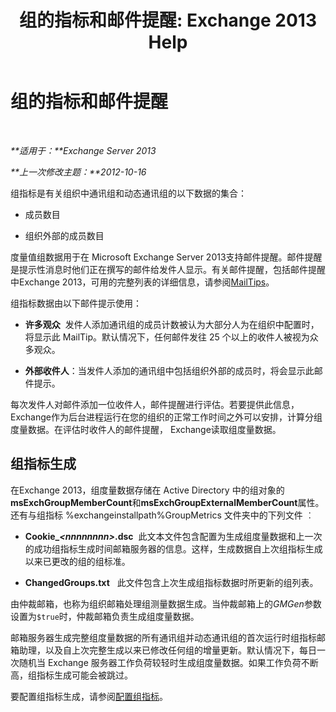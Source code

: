 ﻿---
title: '组的指标和邮件提醒: Exchange 2013 Help'
TOCTitle: 组的指标和邮件提醒
ms:assetid: 74a55072-4ba9-45bb-a18f-41afbf3de30b
ms:mtpsurl: https://technet.microsoft.com/zh-cn/library/JJ674302(v=EXCHG.150)
ms:contentKeyID: 50490847
ms.date: 05/21/2018
mtps_version: v=EXCHG.150
ms.translationtype: MT
---

# 组的指标和邮件提醒

 

_**适用于：**Exchange Server 2013_

_**上一次修改主题：**2012-10-16_

组指标是有关组织中通讯组和动态通讯组的以下数据的集合：

  - 成员数目

  - 组织外部的成员数目

度量值组数据用于在 Microsoft Exchange Server 2013支持邮件提醒。邮件提醒是提示性消息时他们正在撰写的邮件给发件人显示。有关邮件提醒，包括邮件提醒中Exchange 2013，可用的完整列表的详细信息，请参阅[MailTips](mailtips-exchange-2013-help.md)。

组指标数据由以下邮件提示使用：

  - **许多观众**  发件人添加通讯组的成员计数被认为大部分人为在组织中配置时，将显示此 MailTip。默认情况下，任何邮件发往 25 个以上的收件人被视为众多观众。

  - **外部收件人**：当发件人添加的通讯组中包括组织外部的成员时，将会显示此邮件提示。

每次发件人对邮件添加一位收件人，邮件提醒进行评估。若要提供此信息， Exchange作为后台进程运行在您的组织的正常工作时间之外可以安排，计算分组度量数据。在评估时收件人的邮件提醒， Exchange读取组度量数据。

## 组指标生成

在Exchange 2013，组度量数据存储在 Active Directory 中的组对象的**msExchGroupMemberCount**和**msExchGroupExternalMemberCount**属性。还有与组指标 %exchangeinstallpath%GroupMetrics 文件夹中的下列文件 ︰

  - **Cookie\_*\<nnnnnnnn\>*.dsc**  此文本文件包含配置为生成组度量数据和上一次的成功组指标生成时间邮箱服务器的信息。这样，生成数据自上次组指标生成以来已更改的组的组标准。

  - **ChangedGroups.txt**   此文件包含上次生成组指标数据时所更新的组列表。

由仲裁邮箱，也称为组织邮箱处理组测量数据生成。当仲裁邮箱上的*GMGen*参数设置为`$true`时，仲裁邮箱负责生成组度量数据。

邮箱服务器生成完整组度量数据的所有通讯组并动态通讯组的首次运行时组指标邮箱助理，以及自上次完整生成以来已修改任何组的增量更新。默认情况下，每日一次随机当 Exchange 服务器工作负荷较轻时生成组度量数据。如果工作负荷不断高，组指标生成可能会被跳过。

要配置组指标生成，请参阅[配置组指标](configure-group-metrics-exchange-2013-help.md)。

